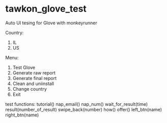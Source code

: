 tawkon_glove_test
=================
Auto UI tesing for Glove with monkeyrunner

Country:
1. IL
2. US

Menu:
1. Test Glove
2. Generate raw report
3. Generate final report
4. Clean and uniinstall
5. Change country
6. Exit

test functions:
tutorial()
nap_email()
nap_num()
wait_for_result(time)
result(number_of_result)
swipe_back(number)
how()
offer()
left_btn(name)
right_btn(name)
